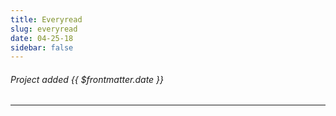 ```yaml
---
title: Everyread
slug: everyread
date: 04-25-18
sidebar: false
---
```

<ApiPostHero/>

###### Project added {{ $frontmatter.date }}

<ApiPost/>

---

<ApiPostList/>